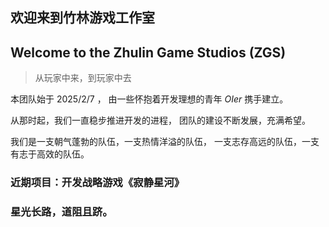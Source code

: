 ## 欢迎来到竹林游戏工作室
## Welcome to the Zhulin Game Studios (ZGS)
> 从玩家中来，到玩家中去

本团队始于 $2025/2/7$ ，
由一些怀抱着开发理想的青年 $OIer$ 携手建立。

从那时起，我们一直稳步推进开发的进程，
团队的建设不断发展，充满希望。

我们是一支朝气蓬勃的队伍，一支热情洋溢的队伍，
一支志存高远的队伍，一支有志于高效的队伍。

### 近期项目：开发战略游戏《寂静星河》
### 星光长路，道阻且跻。
